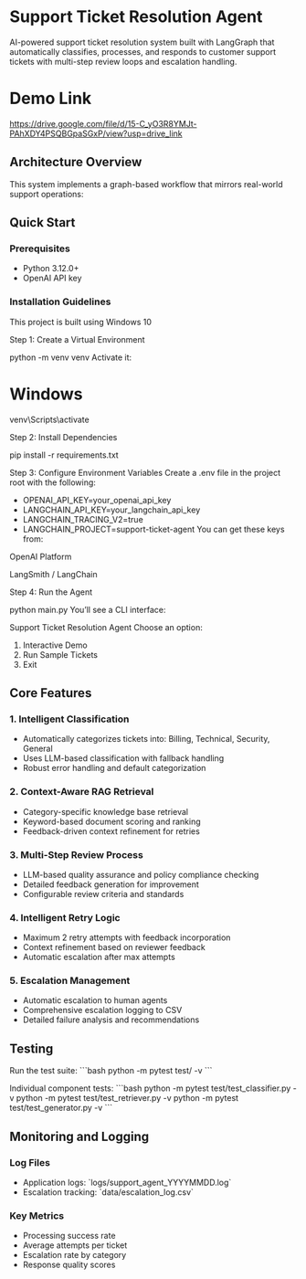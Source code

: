 # Support Ticket Resolution Agent

AI-powered support ticket resolution system built with LangGraph that automatically classifies, processes, and responds to customer support tickets with multi-step review loops and escalation handling.

# Demo Link
https://drive.google.com/file/d/15-C_yO3R8YMJt-PAhXDY4PSQBGpaSGxP/view?usp=drive_link 

## Architecture Overview

This system implements a graph-based workflow that mirrors real-world support operations:

## Quick Start

### Prerequisites

- Python 3.12.0+
- OpenAI API key

### Installation Guidelines 
This project is built using Windows 10

Step 1: Create a Virtual Environment

python -m venv venv
Activate it:
# Windows
venv\Scripts\activate

Step 2: Install Dependencies

pip install -r requirements.txt

Step 3: Configure Environment Variables
Create a .env file in the project root with the following:

- OPENAI_API_KEY=your_openai_api_key
- LANGCHAIN_API_KEY=your_langchain_api_key
- LANGCHAIN_TRACING_V2=true
- LANGCHAIN_PROJECT=support-ticket-agent
You can get these keys from:

OpenAI Platform

LangSmith / LangChain

Step 4: Run the Agent

python main.py
You’ll see a CLI interface:

Support Ticket Resolution Agent
Choose an option:
1. Interactive Demo
2. Run Sample Tickets
3. Exit

## Core Features

### 1. Intelligent Classification
- Automatically categorizes tickets into: Billing, Technical, Security, General
- Uses LLM-based classification with fallback handling
- Robust error handling and default categorization

### 2. Context-Aware RAG Retrieval
- Category-specific knowledge base retrieval
- Keyword-based document scoring and ranking
- Feedback-driven context refinement for retries

### 3. Multi-Step Review Process
- LLM-based quality assurance and policy compliance checking
- Detailed feedback generation for improvement
- Configurable review criteria and standards

### 4. Intelligent Retry Logic
- Maximum 2 retry attempts with feedback incorporation
- Context refinement based on reviewer feedback
- Automatic escalation after max attempts

### 5. Escalation Management
- Automatic escalation to human agents
- Comprehensive escalation logging to CSV
- Detailed failure analysis and recommendations

## Testing

Run the test suite:
\`\`\`bash
python -m pytest test/ -v
\`\`\`

Individual component tests:
\`\`\`bash
python -m pytest test/test_classifier.py -v
python -m pytest test/test_retriever.py -v
python -m pytest test/test_generator.py -v
\`\`\`

## Monitoring and Logging

### Log Files
- Application logs: \`logs/support_agent_YYYYMMDD.log\`
- Escalation tracking: \`data/escalation_log.csv\`

### Key Metrics
- Processing success rate
- Average attempts per ticket
- Escalation rate by category
- Response quality scores
